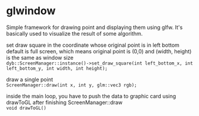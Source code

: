 glwindow
========

Simple framework for drawing point and displaying them using glfw. It's basically used to visualize the result of some algorithm.

set draw square in the coordinate whose original point is in left bottom
default is full screen, which means original point is (0,0) and (width, height) is the same as window size  
```dyb::ScreenManager::instance()->set_draw_square(int left_bottom_x, int left_bottom_y, int width, int height);```

draw a single point  
```ScreenManager::draw(int x, int y, glm::vec3 rgb);```  

inside the main loop, you have to push the data to graphic card using drawToGL after finishing ScreenManager::draw  
```void drawToGL()```
